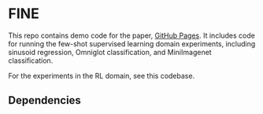 # FINE
This repo contains demo code for the paper, [GitHub Pages](https://pages.github.com/). It includes code for running the few-shot supervised learning domain experiments, including sinusoid regression, Omniglot classification, and MiniImagenet classification.

For the experiments in the RL domain, see this codebase.

## Dependencies
